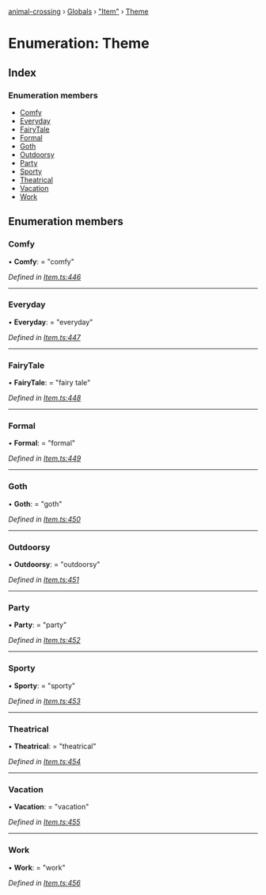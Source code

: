 [animal-crossing](../README.md) › [Globals](../globals.md) › ["Item"](../modules/_item_.md) › [Theme](_item_.theme.md)

# Enumeration: Theme

## Index

### Enumeration members

* [Comfy](_item_.theme.md#comfy)
* [Everyday](_item_.theme.md#everyday)
* [FairyTale](_item_.theme.md#fairytale)
* [Formal](_item_.theme.md#formal)
* [Goth](_item_.theme.md#goth)
* [Outdoorsy](_item_.theme.md#outdoorsy)
* [Party](_item_.theme.md#party)
* [Sporty](_item_.theme.md#sporty)
* [Theatrical](_item_.theme.md#theatrical)
* [Vacation](_item_.theme.md#vacation)
* [Work](_item_.theme.md#work)

## Enumeration members

###  Comfy

• **Comfy**: = "comfy"

*Defined in [Item.ts:446](https://github.com/Norviah/animal-crossing/blob/ba83c61/module/types/Item.ts#L446)*

___

###  Everyday

• **Everyday**: = "everyday"

*Defined in [Item.ts:447](https://github.com/Norviah/animal-crossing/blob/ba83c61/module/types/Item.ts#L447)*

___

###  FairyTale

• **FairyTale**: = "fairy tale"

*Defined in [Item.ts:448](https://github.com/Norviah/animal-crossing/blob/ba83c61/module/types/Item.ts#L448)*

___

###  Formal

• **Formal**: = "formal"

*Defined in [Item.ts:449](https://github.com/Norviah/animal-crossing/blob/ba83c61/module/types/Item.ts#L449)*

___

###  Goth

• **Goth**: = "goth"

*Defined in [Item.ts:450](https://github.com/Norviah/animal-crossing/blob/ba83c61/module/types/Item.ts#L450)*

___

###  Outdoorsy

• **Outdoorsy**: = "outdoorsy"

*Defined in [Item.ts:451](https://github.com/Norviah/animal-crossing/blob/ba83c61/module/types/Item.ts#L451)*

___

###  Party

• **Party**: = "party"

*Defined in [Item.ts:452](https://github.com/Norviah/animal-crossing/blob/ba83c61/module/types/Item.ts#L452)*

___

###  Sporty

• **Sporty**: = "sporty"

*Defined in [Item.ts:453](https://github.com/Norviah/animal-crossing/blob/ba83c61/module/types/Item.ts#L453)*

___

###  Theatrical

• **Theatrical**: = "theatrical"

*Defined in [Item.ts:454](https://github.com/Norviah/animal-crossing/blob/ba83c61/module/types/Item.ts#L454)*

___

###  Vacation

• **Vacation**: = "vacation"

*Defined in [Item.ts:455](https://github.com/Norviah/animal-crossing/blob/ba83c61/module/types/Item.ts#L455)*

___

###  Work

• **Work**: = "work"

*Defined in [Item.ts:456](https://github.com/Norviah/animal-crossing/blob/ba83c61/module/types/Item.ts#L456)*
